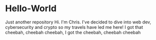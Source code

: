 # Hello-World
Just another repository 
Hi. I'm Chris. I've decided to dive into web dev, cybersecurity and crypto so my travels have led me here!
I got that cheebah, cheebah cheebah, I got the cheebah, cheebah cheebah
